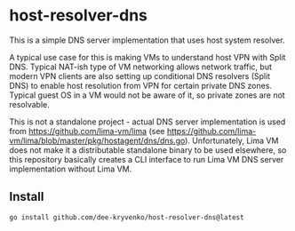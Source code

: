 # host-resolver-dns

This is a simple DNS server implementation that uses host system resolver.

A typical use case for this is making VMs to understand host VPN with Split DNS. Typical NAT-ish type of VM networking allows network traffic, but modern VPN clients are also setting up conditional DNS resolvers (Split DNS) to enable host resolution from VPN for certain private DNS zones. Typical guest OS in a VM would not be aware of it, so private zones are not resolvable.

This is not a standalone project - actual DNS server implementation is used from https://github.com/lima-vm/lima (see https://github.com/lima-vm/lima/blob/master/pkg/hostagent/dns/dns.go). Unfortunately, Lima VM does not make it a distributable standalone binary to be used elsewhere, so this repository basically creates a CLI interface to run Lima VM DNS server implementation without Lima VM.

## Install

```bash
go install github.com/dee-kryvenko/host-resolver-dns@latest
```
